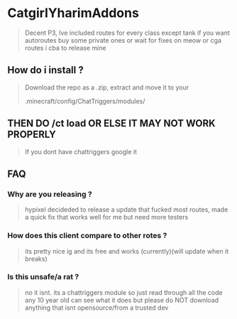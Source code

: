 # CatgirlYharimAddons

> Decent P3, Ive included routes for every class except tank 
> if you want autoroutes buy some private ones or wait for fixes on meow or cga routes i cba to release mine


## How do i install ?
> Download the repo as a .zip, extract and move it to your
>
> .minecraft/config/ChatTriggers/modules/
>
## THEN DO /ct load OR ELSE IT MAY NOT WORK PROPERLY
> 
> If you dont have chattriggers google it

## FAQ
### Why are you releasing ?
> hypixel decideded to release a update that fucked most routes, made a quick fix that works well for me but need more testers
### How does this client compare to other rotes ?
> its pretty nice ig and its free and works (currently)(will update when it breaks)
### Is this unsafe/a rat ?
> no it isnt. its a chattriggers module so just read through all the code any 10 year old can see what it does but please do NOT download anything that isnt opensource/from a trusted dev 
